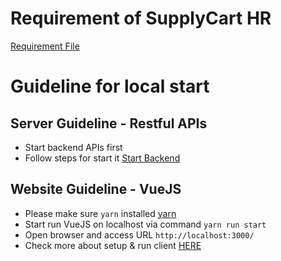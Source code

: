 # Requirement of SupplyCart HR
[Requirement File](documents/requirements.md)

# Guideline for local start

## Server Guideline - Restful APIs
- Start backend APIs first
- Follow steps for start it [Start Backend](documents/server.md)

## Website Guideline - VueJS
- Please make sure `yarn` installed [yarn](https://yarnpkg.com/)
- Start run VueJS on localhost via command `yarn run start`
- Open browser and access URL `http://localhost:3000/`
- Check more about setup & run client [HERE](documents/client.md)
